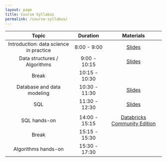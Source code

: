 ```yaml
---
layout: page
title: Course Syllabus
permalink: /course-syllabus/
---
```


| Topic | Duration | Materials |
| :---: | :---: | :---: |
| Introduction: data science in practice | 8:00 - 9:00 | [Slides]() |
| Data structures / Algorithms| 9:00 - 10:15 | [Slides]() |
| Break | 10:15 - 10:30  |  |
| Database and data modeling  | 10:30 - 11:30 | [Slides]()   |
| SQL | 11:30 - 12:30 | [Slides]() |
|  |  |  |
| SQL hands-on | 14:00 - 15:15 | [Databricks Community Edition](https://databricks.com/try-databricks) |
| Break | 15:15 - 15:30 | |
| Algorithms hands-on | 15:30 - 17:30 |  |